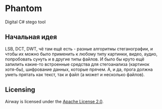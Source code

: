 # Phantom

Digital C# stego tool

## Начальная идея

LSB, DCT, DWT, чё там ещё есть - разные алгоритмы стеганографии, и чтобы их можно было применить к любому типу картинки, видео, аудио, попробовать сунуть и в другие типы файлов. И было бы круто ещё запилить какие-то встроенные средства для стегоанализа (картинок хотя-бы), шифрование данных, которые прячем. А, и да, прога должна уметь прятать как текст, так и файл (а может и несколько файлов).

## Licensing

Airway is licensed under the [Apache License 2.0](https://github.com/light-hat/phantom/blob/master/LICENSE).
